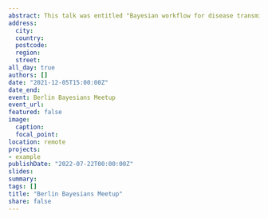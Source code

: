 ```yaml
---
abstract: This talk was entitled "Bayesian workflow for disease transmission modeling in Stan"
address:
  city: 
  country: 
  postcode: 
  region: 
  street: 
all_day: true
authors: []
date: "2021-12-05T15:00:00Z"
date_end: 
event: Berlin Bayesians Meetup
event_url: 
featured: false
image:
  caption: 
  focal_point: 
location: remote
projects:
- example
publishDate: "2022-07-22T00:00:00Z"
slides: 
summary: 
tags: []
title: "Berlin Bayesians Meetup"
share: false
---
```

